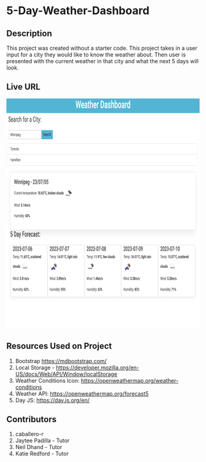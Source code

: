 # 5-Day-Weather-Dashboard

## Description
This project was created without a starter code. This project takes in a user input for a city they would like to know the weather about. Then user is presented with the current weather in that city and what the next 5 days will look. 

## Live URL

<img src="./assets/images/Webpage_preview.png" width=800 height=600 alt="">

## Resources Used on Project

1. Bootstrap https://mdbootstrap.com/
2. Local Storage - https://developer.mozilla.org/en-US/docs/Web/API/Window/localStorage
3. Weather Conditions Icon: https://openweathermap.org/weather-conditions
4. Weather API: https://openweathermap.org/forecast5
5. Day JS: https://day.js.org/en/

## Contributors
1. caballero-r
2. Jaytee Padilla - Tutor
3. Neil Dhand - Tutor
4. Katie Redford - Tutor

